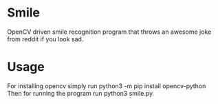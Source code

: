 # Smile
OpenCV driven smile recognition program that throws an awesome joke from reddit if you look sad.
# Usage
For installing opencv simply run python3 -m pip install opencv-python  
Then for running the program run python3 smile.py
